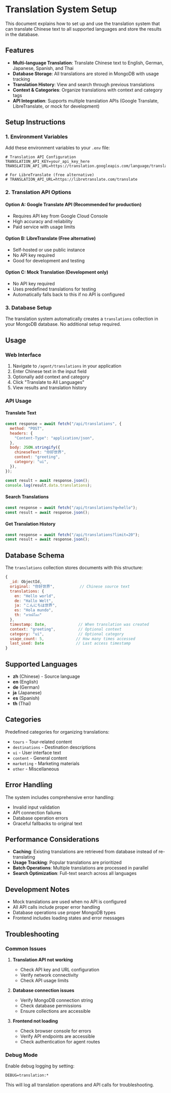 # Translation System Setup

This document explains how to set up and use the translation system that can translate Chinese text to all supported languages and store the results in the database.

## Features

- **Multi-language Translation**: Translate Chinese text to English, German, Japanese, Spanish, and Thai
- **Database Storage**: All translations are stored in MongoDB with usage tracking
- **Translation History**: View and search through previous translations
- **Context & Categories**: Organize translations with context and category tags
- **API Integration**: Supports multiple translation APIs (Google Translate, LibreTranslate, or mock for development)

## Setup Instructions

### 1. Environment Variables

Add these environment variables to your `.env` file:

```env
# Translation API Configuration
TRANSLATION_API_KEY=your_api_key_here
TRANSLATION_API_URL=https://translation.googleapis.com/language/translate/v2

# For LibreTranslate (free alternative)
# TRANSLATION_API_URL=https://libretranslate.com/translate
```

### 2. Translation API Options

#### Option A: Google Translate API (Recommended for production)

- Requires API key from Google Cloud Console
- High accuracy and reliability
- Paid service with usage limits

#### Option B: LibreTranslate (Free alternative)

- Self-hosted or use public instance
- No API key required
- Good for development and testing

#### Option C: Mock Translation (Development only)

- No API key required
- Uses predefined translations for testing
- Automatically falls back to this if no API is configured

### 3. Database Setup

The translation system automatically creates a `translations` collection in your MongoDB database. No additional setup required.

## Usage

### Web Interface

1. Navigate to `/agent/translations` in your application
2. Enter Chinese text in the input field
3. Optionally add context and category
4. Click "Translate to All Languages"
5. View results and translation history

### API Usage

#### Translate Text

```javascript
const response = await fetch("/api/translations", {
  method: "POST",
  headers: {
    "Content-Type": "application/json",
  },
  body: JSON.stringify({
    chineseText: "你好世界",
    context: "greeting",
    category: "ui",
  }),
});

const result = await response.json();
console.log(result.data.translations);
```

#### Search Translations

```javascript
const response = await fetch("/api/translations?q=hello");
const result = await response.json();
```

#### Get Translation History

```javascript
const response = await fetch("/api/translations?limit=20");
const result = await response.json();
```

## Database Schema

The `translations` collection stores documents with this structure:

```javascript
{
  _id: ObjectId,
  original: "你好世界",           // Chinese source text
  translations: {
    en: "Hello world",
    de: "Hallo Welt",
    ja: "こんにちは世界",
    es: "Hola mundo",
    th: "สวัสดีโลก"
  },
  timestamp: Date,              // When translation was created
  context: "greeting",          // Optional context
  category: "ui",               // Optional category
  usage_count: 5,              // How many times accessed
  last_used: Date              // Last access timestamp
}
```

## Supported Languages

- **zh** (Chinese) - Source language
- **en** (English)
- **de** (German)
- **ja** (Japanese)
- **es** (Spanish)
- **th** (Thai)

## Categories

Predefined categories for organizing translations:

- `tours` - Tour-related content
- `destinations` - Destination descriptions
- `ui` - User interface text
- `content` - General content
- `marketing` - Marketing materials
- `other` - Miscellaneous

## Error Handling

The system includes comprehensive error handling:

- Invalid input validation
- API connection failures
- Database operation errors
- Graceful fallbacks to original text

## Performance Considerations

- **Caching**: Existing translations are retrieved from database instead of re-translating
- **Usage Tracking**: Popular translations are prioritized
- **Batch Operations**: Multiple translations are processed in parallel
- **Search Optimization**: Full-text search across all languages

## Development Notes

- Mock translations are used when no API is configured
- All API calls include proper error handling
- Database operations use proper MongoDB types
- Frontend includes loading states and error messages

## Troubleshooting

### Common Issues

1. **Translation API not working**
   - Check API key and URL configuration
   - Verify network connectivity
   - Check API usage limits

2. **Database connection issues**
   - Verify MongoDB connection string
   - Check database permissions
   - Ensure collections are accessible

3. **Frontend not loading**
   - Check browser console for errors
   - Verify API endpoints are accessible
   - Check authentication for agent routes

### Debug Mode

Enable debug logging by setting:

```env
DEBUG=translation:*
```

This will log all translation operations and API calls for troubleshooting.
